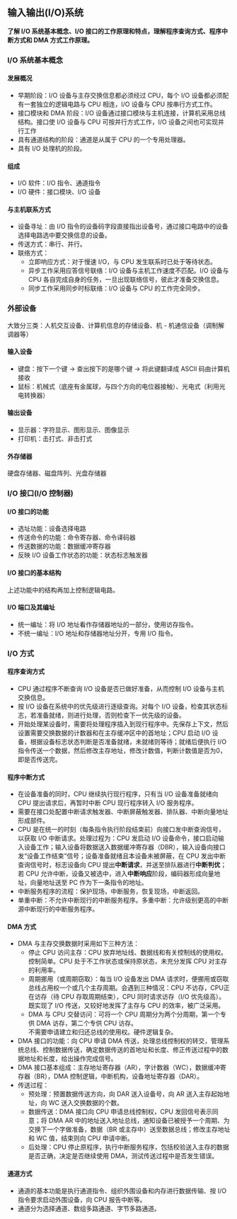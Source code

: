 ## 输入输出(I/O)系统
**了解 I/O 系统基本概念、I/O 接口的工作原理和特点，理解程序查询方式、程序中断方式和 DMA 方式工作原理。**

### I/O 系统基本概念
#### 发展概况
* 早期阶段：I/O 设备与主存交换信息都必须经过 CPU，每个 I/O 设备都必须配有一套独立的逻辑电路与 CPU 相连，I/O 设备与 CPU 按串行方式工作。
* 接口模块和 DMA 阶段：I/O 设备通过接口模块与主机连接，计算机采用总线结构。接口使 I/O 设备与 CPU 可按并行方式工作，I/O 设备之间也可实现并行工作
* 具有通道结构的阶段：通道是从属于 CPU 的一个专用处理器。
* 具有 I/O 处理机的阶段。

#### 组成
* I/O 软件：I/O 指令、通道指令
* I/O 硬件：接口模块、I/O 设备

#### 与主机联系方式
* 设备寻址：由 I/O 指令的设备码字段直接指出设备号，通过接口电路中的设备选择电路选中要交换信息的设备。
* 传送方式：串行、并行。
* 联络方式：
    * 立即响应方式：对于慢速 I/O，与 CPU 发生联系时已处于等待状态。
    * 异步工作采用应答信号联络：I/O 设备与主机工作速度不匹配。I/O 设备与 CPU 各自完成自身的任务，一旦出现联络信号，彼此才准备交换信息。
    * 同步工作采用同步时标联络：I/O 设备与 CPU 的工作完全同步。

### 外部设备
大致分三类：人机交互设备、计算机信息的存储设备、机 - 机通信设备（调制解调器等）

#### 输入设备
* 键盘：按下一个键 -> 查出按下的是哪个键 -> 将此键翻译成 ASCII 码由计算机接收
* 鼠标：机械式（底座有金属球，与四个方向的电位器接触）、光电式（利用光电转换器）

#### 输出设备
* 显示器：字符显示、图形显示、图像显示
* 打印机：击打式、非击打式

#### 外存储器
硬盘存储器、磁盘阵列、光盘存储器

### I/O 接口(I/O 控制器)
#### I/O 接口的功能
* 选址功能：设备选择电路
* 传送命令的功能：命令寄存器、命令译码器
* 传送数据的功能：数据缓冲寄存器
* 反映 I/O 设备工作状态的功能：状态标志触发器

#### I/O 接口的基本结构
上述功能中的结构再加上控制逻辑电路。

#### I/O 端口及其编址
* 统一编址：将 I/O 地址看作存储器地址的一部分，使用访存指令。
* 不统一编址：I/O 地址和存储器地址分开，专用 I/O 指令。

### I/O 方式
#### 程序查询方式
* CPU 通过程序不断查询 I/O 设备是否已做好准备，从而控制 I/O 设备与主机交换信息。
* 按 I/O 设备在系统中的优先级进行逐级查询。对每个 I/O 设备，检查其状态标志，若准备就绪，则进行处理，否则检查下一优先级的设备。
* 开始处理某设备时，需要将处理程序插入到现行程序中。先保存上下文，然后设置需要交换数据的计数器和在主存缓冲区中的首地址；CPU 启动 I/O 设备，根据设备标志状态判断是否准备就绪，未就绪则等待；就绪后便执行 I/O 指令传送一个数据，然后修改主存地址，修改计数值，判断计数值是否为0，即是否传送完。

#### 程序中断方式
* 在设备准备的同时，CPU 继续执行现行程序，只有当 I/O 设备准备就绪向 CPU 提出请求后，再暂时中断 CPU 现行程序转入 I/O 服务程序。
* 需要在接口处配置中断请求触发器、中断屏蔽触发器、排队器、中断向量地址形成部件。
* CPU 是在统一的时刻（每条指令执行阶段结束前）向接口发中断查询信号，以获取 I/O 中断请求。处理过程为：CPU 发启动 I/O 设备命令，接口启动输入设备工作；输入设备将数据送入数据缓冲寄存器（DBR），输入设备向接口发“设备工作结束”信号；设备准备就绪且本设备未被屏蔽，在 CPU 发出中断查询信号时，标志设备向 CPU 提出**中断请求**，并送至排队器进行**中断判优**；若 CPU 允许中断，设备又被选中，进入**中断响应**阶段，编码器形成向量地址，向量地址送至 PC 作为下一条指令的地址。
* 中断服务程序的流程：保护现场，中断服务，恢复现场，中断返回。
* 单重中断：不允许中断现行的中断服务程序。多重中断：允许级别更高的中断源中断现行的中断服务程序。

#### DMA 方式
* DMA 与主存交换数据时采用如下三种方法：
    * 停止 CPU 访问主存：CPU 放弃地址线、数据线和有关控制线的使用权。  
        控制简单。CPU 处于不工作状态或保持原状态，未充分发挥 CPU 对主存的利用率。
    * 周期挪用（或周期窃取）：每当 I/O 设备发出 DMA 请求时，便挪用或窃取总线占用权一个或几个主存周期。会遇到三种情况：CPU 不访存，CPU正在访存（待 CPU 存取周期结束），CPU 同时请求访存（I/O 优先级高）。  
        既实现了 I/O 传送，又较好地发挥了主存与 CPU 的效率，被广泛采用。
    * DMA 与 CPU 交替访问：可将一个 CPU 周期分为两个分周期，第一个专供 DMA 访存，第二个专供 CPU 访存。  
        不需要申请建立和归还总线的使用权。硬件逻辑复杂。
* DMA 接口的功能：向 CPU 申请 DMA 传送，处理总线控制权的转交，管理系统总线、控制数据传送，确定数据传送的首地址和长度、修正传送过程中的数据地址和长度，给出操作完成信号。
* DMA 接口基本组成：主存地址寄存器（AR），字计数器（WC），数据缓冲寄存器（BR），DMA 控制逻辑，中断机构，设备地址寄存器（DAR）。
* 传送过程：
    * 预处理：预置数据传送方向，向 DAR 送入设备号，向 AR 送入主存起始地址，向 WC 送入交换数据的个数。
    * 数据传送：DMA 接口向 CPU 申请总线控制权，CPU 发回信号表示同意；将 DMA AR 中的地址送入地址总线，通知设备已被授予一个周期、为交换下一个字做准备，数据（BR 或主存中）送至数据总线；修改主存地址和 WC 值，结束则向 CPU 申请中断。
    * 后处理：CPU 停止原程序，执行中断服务程序，包括校验送入主存的数据是否正确，决定是否继续使用 DMA，测试传送过程中是否发生错误。

#### 通道方式
* 通道的基本功能是执行通道指令、组织外围设备和内存进行数据传输、按 I/O 指令要求启动外围设备，向 CPU 报告中断等。
* 通道分为选择通道、数组多路通道、字节多路通道。
